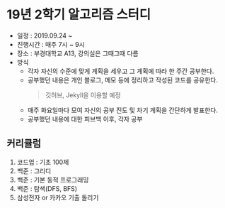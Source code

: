# 19년 2학기 알고리즘 스터디

+ 일정 : 2019.09.24 ~
+ 진행시간 : 매주 7시 ~ 9시
+ 장소 : 부경대학교 A13, 강의실은 그때그때 다름
+ 방식 
  + 각자 자신의 수준에 맞게 계획을 세우고 그 계획에 따라 한 주간 공부한다.
  + 공부했던 내용은 개인 블로그, 메모 등에 정리하고 작성된 코드를 공유한다. 
    > 깃허브, Jekyll을 이용할 예정
  + 매주 화요일마다 모여 자신의 공부 진도 및 차기 계획을 간단하게 발표한다.
  + 공부했던 내용에 대한 피브백 이후, 각자 공부 
  
  
## 커리큘럼

1. 코드업 : 기초 100제
2. 백준 : 그리디
3. 백준 : 기본 동적 프로그래밍
4. 백준 : 탐색(DFS, BFS)
5. 삼성전자 or 카카오 기출 돌리기
